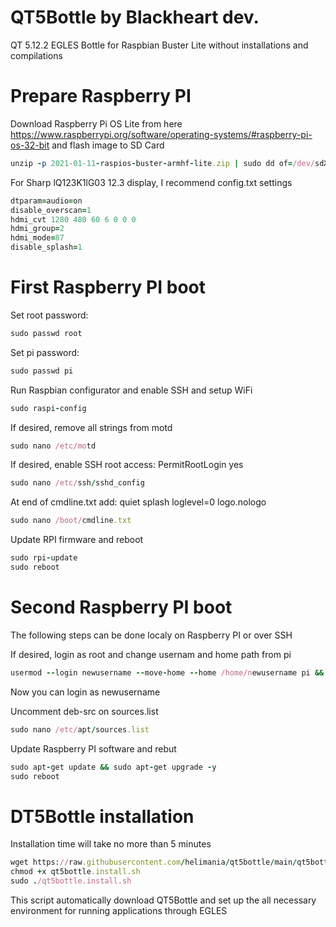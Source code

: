 # QT5Bottle by Blackheart dev.
QT 5.12.2 EGLES Bottle for Raspbian Buster Lite without installations and compilations

# Prepare Raspberry PI

Download Raspberry Pi OS Lite from here https://www.raspberrypi.org/software/operating-systems/#raspberry-pi-os-32-bit and flash image to SD Card
```ruby
unzip -p 2021-01-11-raspios-buster-armhf-lite.zip | sudo dd of=/dev/sdX bs=4M conv=fsync status=progress
```
For Sharp lQ123K1lG03 12.3 display, I recommend config.txt settings
```ruby
dtparam=audio=on
disable_overscan=1
hdmi_cvt 1280 480 60 6 0 0 0
hdmi_group=2
hdmi_mode=87
disable_splash=1
```

# First Raspberry PI boot

Set root password:
```ruby
sudo passwd root
```
Set pi password:
```ruby
sudo passwd pi
```
Run Raspbian configurator and enable SSH and setup WiFi
```ruby
sudo raspi-config	
```
If desired, remove all strings from motd
```ruby
sudo nano /etc/motd
```
If desired, enable SSH root access: PermitRootLogin yes
```ruby
sudo nano /etc/ssh/sshd_config	
```
At end of cmdline.txt add: quiet splash loglevel=0 logo.nologo
```ruby
sudo nano /boot/cmdline.txt
```
Update RPI firmware and reboot
```ruby
sudo rpi-update
sudo reboot
```

# Second Raspberry PI boot
The following steps can be done localy on Raspberry PI or over SSH

If desired, login as root and change usernam and home path from pi
```ruby
usermod --login newusername --move-home --home /home/newusername pi && groupmod --new-name newusername pi
```
Now you can login as newusername

Uncomment deb-src on sources.list
```ruby
sudo nano /etc/apt/sources.list
```
Update Raspberry PI software and rebut
```ruby
sudo apt-get update && sudo apt-get upgrade -y
sudo reboot
```

# DT5Bottle installation

Installation time will take no more than 5 minutes
```ruby
wget https://raw.githubusercontent.com/helimania/qt5bottle/main/qt5bottle.install.sh
chmod +x qt5bottle.install.sh
sudo ./qt5bottle.install.sh
```
This script automatically download QT5Bottle and set up the all necessary environment for running applications through EGLES
